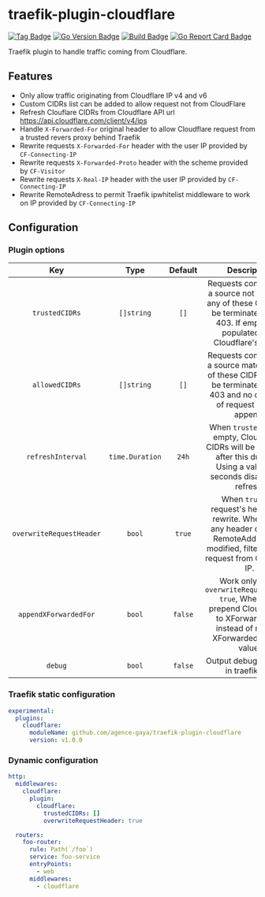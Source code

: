 # traefik-plugin-cloudflare

[![Tag Badge]][Tag] [![Go Version Badge]][Go Version] [![Build Badge]][Build] [![Go Report Card Badge]][Go Report Card]

Traefik plugin to handle traffic coming from Cloudflare.

## Features

* Only allow traffic originating from Cloudflare IP v4 and v6 
* Custom CIDRs list can be added to allow request not from CloudFlare 
* Refresh Clouflare CIDRs from Cloudflare API url https://api.cloudflare.com/client/v4/ips
* Handle `X-Forwarded-For` original header to allow Cloudflare request from a trusted revers proxy behind Traefik
* Rewrite requests `X-Forwarded-For` header with the user IP provided by `CF-Connecting-IP`
* Rewrite requests `X-Forwarded-Proto` header with the scheme provided by `CF-Visitor`
* Rewrite requests `X-Real-IP` header with the user IP provided by `CF-Connecting-IP`
* Rewrite RemoteAdress to permit Traefik ipwhitelist middleware to work on IP provided by `CF-Connecting-IP`

## Configuration

### Plugin options

|           Key            | Type            | Default  |                                                                        Description                                                                        |
|:------------------------:|:---------------:|:--------:|:---------------------------------------------------------------------------------------------------------------------------------------------------------:|
|      `trustedCIDRs`      | `[]string`      |   `[]`   |      Requests coming from a source not matching any of these CIDRs will be terminated with a 403. If empty, it is populated with Cloudflare's CIDRs.      |
|      `allowedCIDRs`      | `[]string`      |   `[]`   |          Requests coming from a source matching any of these CIDRs will not be terminated with a 403 and no overwrite of request header append.           |
|    `refreshInterval`     | `time.Duration` |  `24h`   |         When `trustedCIDRs` is empty, Cloudflare's CIDRs will be refreshed after this duration. Using a value of 0 seconds disables the refresh.          |
| `overwriteRequestHeader` | `bool`          |  `true`  | When `true`, the request's header are rewrite. When `false` any header or traefik RemoteAddress are modified, filter only the request from Cloudflare IP. |
| `appendXForwardedFor`    | `bool`          |  `false` | Work only when `overwriteRequestHeader` `true`, When `true` prepend Cloudflare IP to XForwardedFor instead of replace XForwardedFor first value.  |
|         `debug`          | `bool`          | `false`  |                                                           Output debug message in traefik log.                                                            |

### Traefik static configuration

```yaml
experimental:
  plugins:
    cloudflare:
      moduleName: github.com/agence-gaya/traefik-plugin-cloudflare
      version: v1.0.0
```

### Dynamic configuration

```yaml
http:
  middlewares:
    cloudflare:
      plugin:
        cloudflare:
          trustedCIDRs: []
          overwriteRequestHeader: true

  routers:
    foo-router:
      rule: Path(`/foo`)
      service: foo-service
      entryPoints:
        - web
      middlewares:
        - cloudflare
```

[Tag]: https://github.com/agence-gaya/traefik-plugin-cloudflare/tags
[Tag Badge]: https://img.shields.io/github/v/tag/agence-gaya/traefik-plugin-cloudflare?sort=semver
[Go Version]: /go.mod
[Go Version Badge]: https://img.shields.io/github/go-mod/go-version/agence-gaya/traefik-plugin-cloudflare
[Build]: https://github.com/agence-gaya/traefik-plugin-cloudflare/actions/workflows/test.yml
[Build Badge]: https://img.shields.io/github/actions/workflow/status/agence-gaya/traefik-plugin-cloudflare/test.yml
[Go Report Card]: https://goreportcard.com/report/github.com/agence-gaya/traefik-plugin-cloudflare
[Go Report Card Badge]: https://goreportcard.com/badge/github.com/agence-gaya/traefik-plugin-cloudflare
